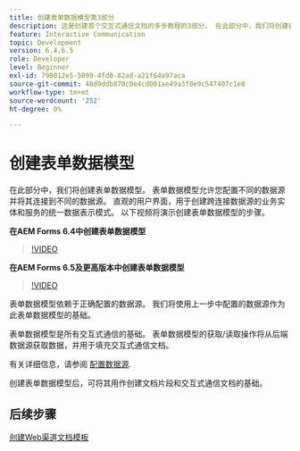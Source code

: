 ```yaml
---
title: 创建表单数据模型第3部分
description: 这是创建首个交互式通信文档的多步教程的3部分。 在此部分中，我们将创建表单数据模型。 表单数据模型允许您配置不同的数据源并连接到这些数据源。它提供了直观的用户界面，用于创建跨连接数据源的业务实体和服务的统一数据表示模式。以下视频将演示创建表单数据模型的步骤。
feature: Interactive Communication
topic: Development
version: 6.4,6.5
role: Developer
level: Beginner
exl-id: 798012e5-5099-4fd0-82ad-a21f64a97aca
source-git-commit: 48d9ddb870c0e4cd001ae49a3f0e9c547407c1e8
workflow-type: tm+mt
source-wordcount: '252'
ht-degree: 0%

---
```


# 创建表单数据模型

在此部分中，我们将创建表单数据模型。 表单数据模型允许您配置不同的数据源并将其连接到不同的数据源。 直观的用户界面，用于创建跨连接数据源的业务实体和服务的统一数据表示模式。 以下视频将演示创建表单数据模型的步骤。

**在AEM Forms 6.4中创建表单数据模型**

>[!VIDEO](https://video.tv.adobe.com/v/27763?quality=12&learn=on)

**在AEM Forms 6.5及更高版本中创建表单数据模型**

>[!VIDEO](https://video.tv.adobe.com/v/27765?quality=12&learn=on)

表单数据模型依赖于正确配置的数据源。 我们将使用上一步中配置的数据源作为此表单数据模型的基础。

表单数据模型是所有交互式通信的基础。 表单数据模型的获取/读取操作将从后端数据源获取数据，并用于填充交互式通信文档。

有关详细信息，请参阅 [配置数据源](parttwo.md).

创建表单数据模型后，可将其用作创建文档片段和交互式通信文档的基础。

## 后续步骤

[创建Web渠道文档模板](./partfour.md)


